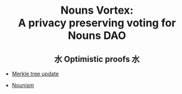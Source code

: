 # <div align="center">Nouns Vortex: <br/>A privacy preserving voting for Nouns DAO</div>

## <div align="center">水 Optimistic proofs 水</div>

* [Merkle tree update](./chapter_4_1.md)

* [Nounism](./chapter_4_2.md)